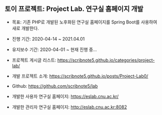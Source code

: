## 토이 프로젝트: Project Lab. 연구실 홈페이지 개발

- 목표: 기존 PHP로 개발된 노후화된 연구실 홈페이지를 Spring Boot를 사용하여 새로 개발한다.
- 진행 기간: 2020-04-14 ~ 2021.04.01
- 유지보수 기간: 2020-04-01 ~ 현재 진행 중...

- 프로젝트 게시글 리스트: <https://scribnote5.github.io/categories/project-lab/>
- 개발 프로젝트 소개: <https://scribnote5.github.io/posts/Project-Lab0/>
- Github: <https://github.com/scribnote5/lab>
- 개발한 사용자 연구실 홈페이지: <https://eslab.cnu.ac.kr/>
- 개발한 관리자 연구실 홈페이지: <http://eslab.cnu.ac.kr:8082>
